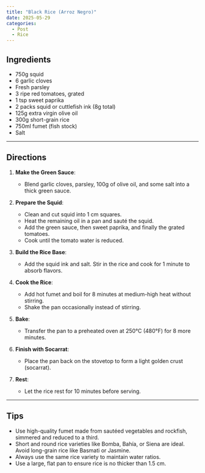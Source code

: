 ```yaml
---
title: "Black Rice (Arroz Negro)"  
date: 2025-05-29 
categories:  
  - Post  
  - Rice  
---
```


## Ingredients  

- 750g squid  
- 6 garlic cloves  
- Fresh parsley  
- 3 ripe red tomatoes, grated  
- 1 tsp sweet paprika  
- 2 packs squid or cuttlefish ink (8g total)  
- 125g extra virgin olive oil  
- 300g short-grain rice  
- 750ml fumet (fish stock)  
- Salt  

---

## Directions  

1. **Make the Green Sauce**:  
   - Blend garlic cloves, parsley, 100g of olive oil, and some salt into a thick green sauce.  

2. **Prepare the Squid**:  
   - Clean and cut squid into 1 cm squares.  
   - Heat the remaining oil in a pan and sauté the squid.  
   - Add the green sauce, then sweet paprika, and finally the grated tomatoes.  
   - Cook until the tomato water is reduced.  

3. **Build the Rice Base**:  
   - Add the squid ink and salt. Stir in the rice and cook for 1 minute to absorb flavors.  

4. **Cook the Rice**:  
   - Add hot fumet and boil for 8 minutes at medium-high heat without stirring.  
   - Shake the pan occasionally instead of stirring.  

5. **Bake**:  
   - Transfer the pan to a preheated oven at 250°C (480°F) for 8 more minutes.  

6. **Finish with Socarrat**:  
   - Place the pan back on the stovetop to form a light golden crust (socarrat).  

7. **Rest**:  
   - Let the rice rest for 10 minutes before serving.

---

## Tips  

- Use high-quality fumet made from sautéed vegetables and rockfish, simmered and reduced to a third.  
- Short and round rice varieties like Bomba, Bahía, or Siena are ideal. Avoid long-grain rice like Basmati or Jasmine.  
- Always use the same rice variety to maintain water ratios.  
- Use a large, flat pan to ensure rice is no thicker than 1.5 cm.

